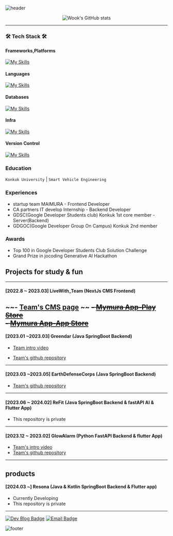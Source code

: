 ![header](https://capsule-render.vercel.app/api?type=transparent&color=gradient&height=200&section=header&text=Speculating%Wook&fontSize=50&fontColor=2E8B57)

<div>

<div align="center">

![Wook's GitHub stats](https://github-readme-stats.vercel.app/api?username=speculatingwook&show_icons=true&theme=vue-dark)

</div>



------


### 🛠 Tech Stack 🛠

#### Frameworks,Platforms
[![My Skills](https://skillicons.dev/icons?i=spring,nextjs)](https://skillicons.dev)<br>



#### Languages
[![My Skills](https://skillicons.dev/icons?i=java,javascript,python)](https://skillicons.dev)<br>


#### Databases
[![My Skills](https://skillicons.dev/icons?i=mysql,mongo)](https://skillicons.dev)<br>


#### Infra
[![My Skills](https://skillicons.dev/icons?i=aws,gcp,docker,githubactions)](https://skillicons.dev)<br>




#### Version Control
[![My Skills](https://skillicons.dev/icons?i=git,github)](https://skillicons.dev)<br>

</div>


### Education
`Konkuk University` | `Smart Vehicle Engineering`

### Experiences
- startup team MAIMURA - Frontend Developer
- CA partners IT develop Internship - Backend Developer
- GDSC(Google Developer Students club) Konkuk 1st core member - Server(Backend)
- GDGOC(Google Developer Group On Campus) Konkuk 2nd member

### Awards
- Top 100 in Google Developer Students Club Solution Challenge
- Grand Prize in jocoding Generative AI Hackathon

## Projects for study & fun

----------
#### [2022.8 ~ 2023.03] LiveWith_Team (NextJs CMS Frontend)

~~- [Team's CMS page](https://cms.livewithtogether.com/authentication/login?returnUrl=%2F)  ~~
~~- [Mymura App-Play Store](https://play.google.com/store/apps/details?id=com.livewithtogether.nyam)~~   
~~- [Mymura App-App Store](https://apps.apple.com/kr/app/%EB%83%A0-nyam/id6443465109)~~
-----------

#### [2023.01 ~2023.03] Greendar (Java SpringBoot Backend)

- [Team intro video](https://www.youtube.com/watch?v=aUiaK_zgogw)

- [Team's github repository](https://github.com/Team-Greendar/GreendarServer)

-----------

#### [2023.03 ~2023.05] EarthDefenseCorps (Java SpringBoot Backend)

- [Team's github repository](https://github.com/EarthDefenseCorps/earth-defense-corps-backend)

-------


#### [2023.06 ~ 2024.02] ReFit (Java SpringBoot Backend & fastAPI AI & Flutter App)
- This repository is private

--------

#### [2023.12 ~ 2023.02] GlowAlarm (Python FastAPI Backend & flutter App)
- [Team's intro video](https://www.youtube.com/watch?v=2ticysXQrvU)
- [Team's github repository](https://github.com/sound-light)

---------
## products

#### [2024.03 ~] Resona (Java & Kotlin SpringBoot Backend & Flutter app)
- Currently Developing
- This repository is private

-------

[![Dev Blog Badge](http://img.shields.io/badge/Tech%20Blog-11B48A?style=flat&logo=Vimeo&logoColor=white)](https://blog-full-of-desire-v3.vercel.app) [![Email Badge](http://img.shields.io/badge/-Gmail-orange?style=flat&logo=Gmail&logoColor=white)](mailto:bwook9908@gmail.com)

![footer](https://capsule-render.vercel.app/api?type=waving&color=2E8B57&height=200&section=footer)
</box>

